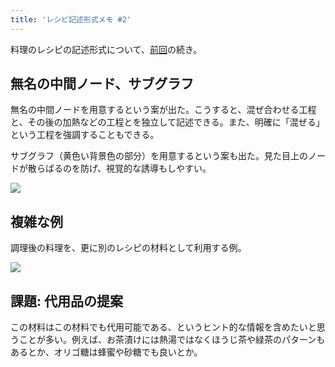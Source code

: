 ```yaml
---
title: 'レシピ記述形式メモ #2'
---
```

料理のレシピの記述形式について、[前回](https://r7kamura.com/articles/2022-05-13-mermaid-recipe-memo)の続き。

無名の中間ノード、サブグラフ
--------------

無名の中間ノードを用意するという案が出た。こうすると、混ぜ合わせる工程と、その後の加熱などの工程とを独立して記述できる。また、明確に「混ぜる」という工程を強調することもできる。

サブグラフ（黄色い背景色の部分）を用意するという案も出た。見た目上のノードが散らばるのを防げ、視覚的な誘導もしやすい。

![](https://lh6.googleusercontent.com/IfdItLLs-4_pXXggfA51kbarcqEDtphC3NM-SIyRaDu6J_N0Rbb1F4jUSbYSPz9SKU0Zkz4zCsBaBxqG02DsvEQWrgXbPizbPzbwqKRUxPBHW5qF94scblCwHT17ByI8t3BmHWieUF31urPN_SNJIxVioQeS93-xZFlQxugRSfzX7JQ_pXEU_Mhp)

複雑な例
----

調理後の料理を、更に別のレシピの材料として利用する例。

![](https://lh6.googleusercontent.com/gt27vMEO1JgcQgxS1pLBHA3v-jFB9BwLju3SXnUsoVw3Pnpwh0DSTBcAY0GUGzvC1u8RIsjJ4gDKHWQqq3T1M--p4iw7Sn50Bqjhe-139caGRrEAAhuobe7IV7qNTiNBXJqOqtqrfoy7KEATJ5VhwT6D24C0xEayNu8GXucdyLNpdHQeTqcT5Hqn)

課題: 代用品の提案
----------

この材料はこの材料でも代用可能である、というヒント的な情報を含めたいと思うことが多い。例えば、お茶漬けには熱湯ではなくほうじ茶や緑茶のパターンもあるとか、オリゴ糖は蜂蜜や砂糖でも良いとか。
